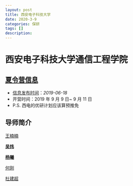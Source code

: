 ```yaml
---
layout: post
title: 西安电子科技大学
date: 2020-3-9
categories: 保研
tags: []
description: 
---
```


# 西安电子科技大学通信工程学院

## [夏令营信息](https://gr.xidian.edu.cn/info/1074/7674.htm)

- [信息发布时间](http://ste.xidian.edu.cn/info/1062/8141.htm)：*2019-06-18* 
- 开营时间：2019 年 9 月 9 日~ 9 月 11 日
- P.S. 西电的优研计划应该算预推免

## 导师简介

[王楠楠](https://web.xidian.edu.cn/nnwang/)

[**吴炜**](https://web.xidian.edu.cn/wuwei/)

[**杨曦**](https://web.xidian.edu.cn/yangx/)

[何刚](https://web.xidian.edu.cn/ghe/)

[杜建超](https://web.xidian.edu.cn/jcdu/)



